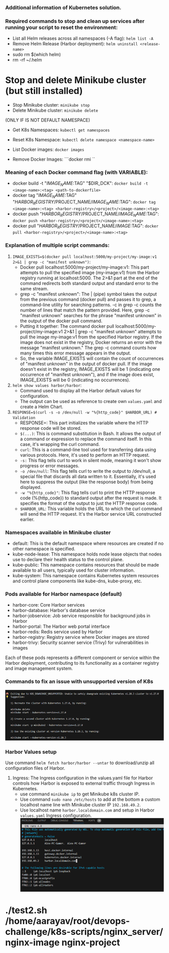 ### Additional information of Kubernetes solution.

### Required commands to stop and clean up services after running your script to reset the environment:
- List all Helm releases across all namespaces (-A flag): ```helm list -A```
- Remove Helm Release (Harbor deployment): ```helm uninstall <release-name>```
- sudo rm $(which helm)
- rm -rf ~/.helm

# Stop and delete Minikube cluster (but still installed)
- Stop Minikube cluster: ```minikube stop  ```
- Delete Minikube cluster: ```minikube delete```

(ONLY IF IS NOT DEFAULT NAMESPACE)
- Get K8s Namespaces: ```kubectl get namespaces```
- Reset K8s Namespace: ```kubectl delete namespace <namespace-name>```

- List Docker images: ```docker images```
- Remove Docker Images: ```docker rmi <image-name>``

### Meaning of each Docker command flag (with VARIABLE):
- docker build -t "$IMAGE_NAME:$TAG" "$DIR_DCK": ```docker build -t <image-name>:<tag> <path-to-dockerfile>```
- docker tag "$IMAGE_NAME:$TAG" "$HARBOR_REGISTRY/$PROJECT_NAME/$IMAGE_NAME:$TAG": ```docker tag <image-name>:<tag> <harbor-registry>/<project>/<image-name>:<tag>```
- docker push "$HARBOR_REGISTRY/$PROJECT_NAME/$IMAGE_NAME:$TAG": ```docker push <harbor-registry>/<project>/<image-name>:<tag>```
- docker pull "$HARBOR_REGISTRY/$PROJECT_NAME/$IMAGE:$TAG": ```docker pull <harbor-registry>/<project>/<image-name>:<tag>```

### Explanation of multiple script commands:
1. ```IMAGE_EXISTS=$(docker pull localhost:5000/my-project/my-image:v1 2>&1 | grep -c "manifest unknown")```: 
    - Docker pull localhost:5000/my-project/my-image:v1: This part attempts to pull the specified image (my-image:v1) from the Harbor registry running at localhost:5000. The 2>&1 part at the end of the command redirects both standard output and standard error to the same stream.
    - grep -c "manifest unknown": The | (pipe) symbol takes the output from the previous command (docker pull) and passes it to grep, a command-line utility for searching patterns. -c in grep -c counts the number of lines that match the pattern provided. Here, grep -c "manifest unknown" searches for the phrase "manifest unknown" in the output of the docker pull command.
    - Putting it together: The command docker pull localhost:5000/my-project/my-image:v1 2>&1 | grep -c "manifest unknown" attempts to pull the image my-image:v1 from the specified Harbor registry. If the image does not exist in the registry, Docker returns an error with the message "manifest unknown." The grep -c command counts how many times this error message appears in the output.
    - So, the variable IMAGE_EXISTS will contain the count of occurrences of "manifest unknown" in the output of docker pull. If the image doesn't exist in the registry, IMAGE_EXISTS will be 1 (indicating one occurrence of "manifest unknown"), and if the image does exist, IMAGE_EXISTS will be 0 (indicating no occurrences).
2. ```helm show values harbor/harbor```:
    - Command used to display all the Harbor default values for configuration.
    - The output can be used as reference to create own ```values.yaml``` and create a Helm Chart.
3. ```RESPONSE=$(curl -s -o /dev/null -w "%{http_code}" $HARBOR_URL) # Validation```
    - RESPONSE=: This part initializes the variable where the HTTP response code will be stored.
    - ```$(...)```: This is command substitution in Bash. It allows the output of a command or expression to replace the command itself. In this case, it's wrapping the curl command.
    - ```curl```: This is a command-line tool used for transferring data using various protocols. Here, it's used to perform an HTTP request.
    - ```-s:``` This flag tells curl to work in silent mode, meaning it won't show progress or error messages.
    - ```-o /dev/null```: This flag tells curl to write the output to /dev/null, a special file that discards all data written to it. Essentially, it's used here to suppress the output (like the response body) from being displayed.
    - ```-w "%{http_code}"```: This flag tells curl to print the HTTP response code (%{http_code}) to standard output after the request is made. It specifies the format of the output to just the HTTP response code.
    - ```$HARBOR_URL```: This variable holds the URL to which the curl command will send the HTTP request. It's the Harbor service URL constructed earlier.

### Namespaces available in Minikube cluster
- default: This is the default namespace where resources are created if no other namespace is specified.
- kube-node-lease: This namespace holds node lease objects that nodes use to declare their health status to the control plane.
- kube-public: This namespace contains resources that should be made available to all users, typically used for cluster information.
- kube-system: This namespace contains Kubernetes system resources and control plane components like kube-dns, kube-proxy, etc.

### Pods available for Harbor namespace (default)
- harbor-core: Core Harbor services
- harbor-database: Harbor's database service
- harbor-jobservice: Job service responsible for background jobs in Harbor
- harbor-portal: The Harbor web portal interface
- harbor-redis: Redis service used by Harbor
- harbor-registry: Registry service where Docker images are stored
- harbor-trivy: Security scanner service (Trivy) for vulnerabilities in images

Each of these pods represents a different component or service within the Harbor deployment, contributing to its functionality as a container registry and image management system.

### Commands to fix an issue with unsupported version of K8s
![Minikube workdaround](image-4.png)


### Harbor Values setup
Use command ```helm fetch harbor/harbor --untar``` to download/unzip all configuration files of Harbor.

1. Ingress: The Ingress configuration in the values.yaml file for Harbor controls how Harbor is exposed to external traffic through Ingress in Kubernetes.
    - use command ```minikube ip``` to get Minikube k8s cluster IP.
    - Use command ```sudo nano /etc/hosts``` to add at the bottom a custom localhost name line with Minikube cluster IP ```192.168.49.2```.
    - Use localhost name ```harbor.localdomain.com``` and setup in Harbor ```values.yaml``` Ingress configuration. 
    ![local hosts](image.png)


# ./test2.sh /home/aarayav/root/devops-challenge/k8s-scripts/nginx_server/ nginx-image nginx-project